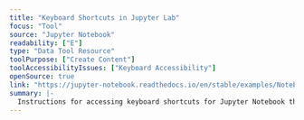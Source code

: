 ```yaml
---
title: "Keyboard Shortcuts in Jupyter Lab"
focus: "Tool"
source: "Jupyter Notebook"
readability: ["E"]
type: "Data Tool Resource"
toolPurpose: ["Create Content"]
toolAccessibilityIssues: ["Keyboard Accessibility"]
openSource: true
link: "https://jupyter-notebook.readthedocs.io/en/stable/examples/Notebook/Notebook%20Basics.html#Keyboard-Navigation"
summary: |-
  Instructions for accessing keyboard shortcuts for Jupyter Notebook that can also be used in Jupyter Lab.
---
```


